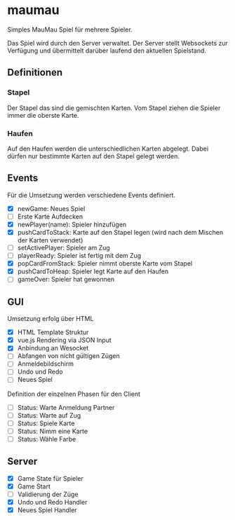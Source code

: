# maumau
Simples MauMau Spiel für mehrere Spieler.

Das Spiel wird durch den Server verwaltet. Der Server stellt Websockets zur Verfügung und übermittelt darüber laufend den aktuellen Spielstand.

## Definitionen

### Stapel

Der Stapel das sind die gemischten Karten. Vom Stapel ziehen die Spieler immer die oberste Karte.

### Haufen

Auf den Haufen werden die unterschiedlichen Karten abgelegt. Dabei dürfen nur bestimmte Karten auf den Stapel gelegt werden.

## Events

Für die Umsetzung werden verschiedene Events definiert. 

- [x] newGame: Neues Spiel
- [ ] Erste Karte Aufdecken
- [x] newPlayer(name): Spieler hinzufügen
- [x] pushCardToStack: Karte auf den Stapel legen (wird nach dem Mischen der Karten verwendet)
- [ ] setActivePlayer: Spieler am Zug
- [ ] playerReady: Spieler ist fertig mit dem Zug
- [x] popCardFromStack: Spieler nimmt oberste Karte vom Stapel
- [x] pushCardToHeap: Spieler legt Karte auf den Haufen
- [ ] gameOver: Spieler hat gewonnen

## GUI

Umsetzung erfolg über HTML

- [x] HTML Template Struktur
- [x] vue.js Rendering via JSON Input
- [x] Anbindung an Wesocket
- [ ] Abfangen von nicht gültigen Zügen
- [ ] Anmeldebildschirm
- [ ] Undo und Redo
- [ ] Neues Spiel

Definition der einzelnen Phasen für den Client

- [ ] Status: Warte Anmeldung Partner
- [ ] Status: Warte auf Zug
- [ ] Status: Spiele Karte
- [ ] Status: Nimm eine Karte
- [ ] Status: Wähle Farbe

## Server

- [x] Game State für Spieler
- [x] Game Start
- [ ] Validierung der Züge 
- [x] Undo und Redo Handler
- [x] Neues Spiel Handler